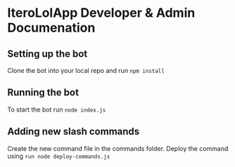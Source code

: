 # IteroLolApp Developer & Admin Documenation

## Setting up the bot

Clone the bot into your local repo and run ```npm install```

## Running the bot

To start the bot run ```node index.js```

## Adding new slash commands

Create the new command file in the commands folder. Deploy the command using 
```run node deploy-commands.js```